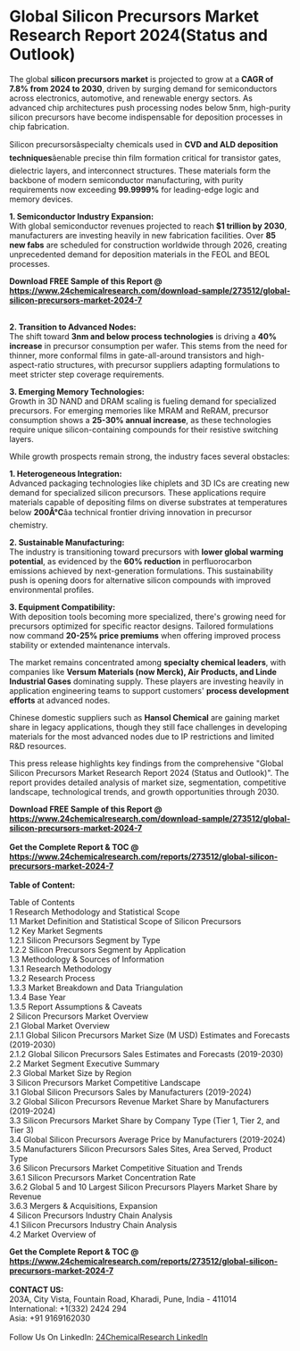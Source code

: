 <h1>Global Silicon Precursors Market Research Report 2024(Status and Outlook)</h1><p>The global <strong>silicon precursors market</strong> is projected to grow at a <strong>CAGR of 7.8% from 2024 to 2030</strong>, driven by surging demand for semiconductors across electronics, automotive, and renewable energy sectors. As advanced chip architectures push processing nodes below 5nm, high-purity silicon precursors have become indispensable for deposition processes in chip fabrication.</p><p>Silicon precursorsâspecialty chemicals used in <strong>CVD and ALD deposition techniques</strong>âenable precise thin film formation critical for transistor gates, dielectric layers, and interconnect structures. These materials form the backbone of modern semiconductor manufacturing, with purity requirements now exceeding <strong>99.9999%</strong> for leading-edge logic and memory devices.</p><p><strong>1. Semiconductor Industry Expansion:</strong><br>
With global semiconductor revenues projected to reach <strong>$1 trillion by 2030</strong>, manufacturers are investing heavily in new fabrication facilities. Over <strong>85 new fabs</strong> are scheduled for construction worldwide through 2026, creating unprecedented demand for deposition materials in the FEOL and BEOL processes.</p><div><b>Download FREE Sample of this Report @ 
            <a href="https://www.24chemicalresearch.com/download-sample/273512/global-silicon-precursors-market-2024-7">
            https://www.24chemicalresearch.com/download-sample/273512/global-silicon-precursors-market-2024-7</a></b></div><br><p><strong>2. Transition to Advanced Nodes:</strong><br>
The shift toward <strong>3nm and below process technologies</strong> is driving a <strong>40% increase</strong> in precursor consumption per wafer. This stems from the need for thinner, more conformal films in gate-all-around transistors and high-aspect-ratio structures, with precursor suppliers adapting formulations to meet stricter step coverage requirements.</p><p><strong>3. Emerging Memory Technologies:</strong><br>
Growth in 3D NAND and DRAM scaling is fueling demand for specialized precursors. For emerging memories like MRAM and ReRAM, precursor consumption shows a <strong>25-30% annual increase</strong>, as these technologies require unique silicon-containing compounds for their resistive switching layers.</p><p>While growth prospects remain strong, the industry faces several obstacles:</p><p><strong>1. Heterogeneous Integration:</strong><br>
Advanced packaging technologies like chiplets and 3D ICs are creating new demand for specialized silicon precursors. These applications require materials capable of depositing films on diverse substrates at temperatures below <strong>200Â°C</strong>âa technical frontier driving innovation in precursor chemistry.</p><p><strong>2. Sustainable Manufacturing:</strong><br>
The industry is transitioning toward precursors with <strong>lower global warming potential</strong>, as evidenced by the <strong>60% reduction</strong> in perfluorocarbon emissions achieved by next-generation formulations. This sustainability push is opening doors for alternative silicon compounds with improved environmental profiles.</p><p><strong>3. Equipment Compatibility:</strong><br>
With deposition tools becoming more specialized, there's growing need for precursors optimized for specific reactor designs. Tailored formulations now command <strong>20-25% price premiums</strong> when offering improved process stability or extended maintenance intervals.</p><p>The market remains concentrated among <strong>specialty chemical leaders</strong>, with companies like <strong>Versum Materials (now Merck), Air Products, and Linde Industrial Gases</strong> dominating supply. These players are investing heavily in application engineering teams to support customers' <strong>process development efforts</strong> at advanced nodes.</p><p>Chinese domestic suppliers such as <strong>Hansol Chemical</strong> are gaining market share in legacy applications, though they still face challenges in developing materials for the most advanced nodes due to IP restrictions and limited R&amp;D resources.</p><p>This press release highlights key findings from the comprehensive "Global Silicon Precursors Market Research Report 2024 (Status and Outlook)". The report provides detailed analysis of market size, segmentation, competitive landscape, technological trends, and growth opportunities through 2030.</p><div><b>Download FREE Sample of this Report @ 
            <a href="https://www.24chemicalresearch.com/download-sample/273512/global-silicon-precursors-market-2024-7">
            https://www.24chemicalresearch.com/download-sample/273512/global-silicon-precursors-market-2024-7</a></b></div><br><div><b>Get the Complete Report & TOC @ 
            <a href="https://www.24chemicalresearch.com/reports/273512/global-silicon-precursors-market-2024-7">
            https://www.24chemicalresearch.com/reports/273512/global-silicon-precursors-market-2024-7</a></b></div><br>
            <b>Table of Content:</b><p>Table of Contents<br />
1 Research Methodology and Statistical Scope<br />
1.1 Market Definition and Statistical Scope of Silicon Precursors<br />
1.2 Key Market Segments<br />
1.2.1 Silicon Precursors Segment by Type<br />
1.2.2 Silicon Precursors Segment by Application<br />
1.3 Methodology & Sources of Information<br />
1.3.1 Research Methodology<br />
1.3.2 Research Process<br />
1.3.3 Market Breakdown and Data Triangulation<br />
1.3.4 Base Year<br />
1.3.5 Report Assumptions & Caveats<br />
2 Silicon Precursors Market Overview<br />
2.1 Global Market Overview<br />
2.1.1 Global Silicon Precursors Market Size (M USD) Estimates and Forecasts (2019-2030)<br />
2.1.2 Global Silicon Precursors Sales Estimates and Forecasts (2019-2030)<br />
2.2 Market Segment Executive Summary<br />
2.3 Global Market Size by Region<br />
3 Silicon Precursors Market Competitive Landscape<br />
3.1 Global Silicon Precursors Sales by Manufacturers (2019-2024)<br />
3.2 Global Silicon Precursors Revenue Market Share by Manufacturers (2019-2024)<br />
3.3 Silicon Precursors Market Share by Company Type (Tier 1, Tier 2, and Tier 3)<br />
3.4 Global Silicon Precursors Average Price by Manufacturers (2019-2024)<br />
3.5 Manufacturers Silicon Precursors Sales Sites, Area Served, Product Type<br />
3.6 Silicon Precursors Market Competitive Situation and Trends<br />
3.6.1 Silicon Precursors Market Concentration Rate<br />
3.6.2 Global 5 and 10 Largest Silicon Precursors Players Market Share by Revenue<br />
3.6.3 Mergers & Acquisitions, Expansion<br />
4 Silicon Precursors Industry Chain Analysis<br />
4.1 Silicon Precursors Industry Chain Analysis<br />
4.2 Market Overview of</p><div><b>Get the Complete Report & TOC @ 
            <a href="https://www.24chemicalresearch.com/reports/273512/global-silicon-precursors-market-2024-7">
            https://www.24chemicalresearch.com/reports/273512/global-silicon-precursors-market-2024-7</a></b></div><br><b>CONTACT US:</b><br>
            203A, City Vista, Fountain Road, Kharadi, Pune, India - 411014<br>
            International: +1(332) 2424 294<br>
            Asia: +91 9169162030 <br><br>
            Follow Us On LinkedIn: <a href="https://www.linkedin.com/company/24chemicalresearch/">24ChemicalResearch LinkedIn</a>
